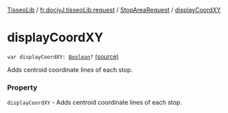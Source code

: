 [TisseoLib](../../index.md) / [fr.docjyJ.tisseoLib.request](../index.md) / [StopAreaRequest](index.md) / [displayCoordXY](./display-coord-x-y.md)

# displayCoordXY

`var displayCoordXY: `[`Boolean`](https://kotlinlang.org/api/latest/jvm/stdlib/kotlin/-boolean/index.html)`?` [(source)](https://github.com/docjyJ/TisseoLib/tree/master/src/main/kotlin/fr/docjyJ/tisseoLib/request/StopAreaRequest.kt#L32)

Adds centroid coordinate lines of each stop.

### Property

`displayCoordXY` - Adds centroid coordinate lines of each stop.